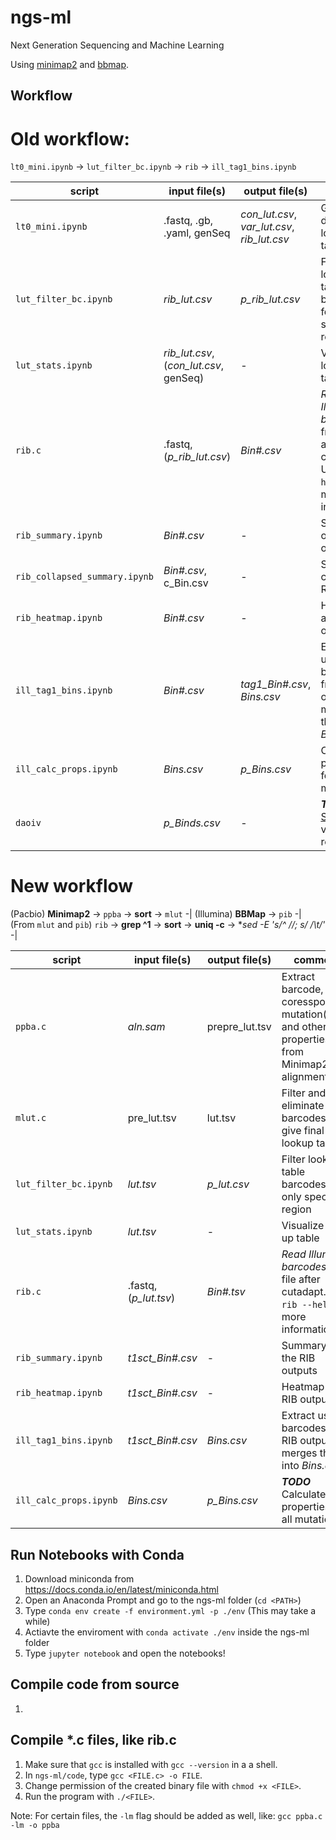 # ngs-ml
Next Generation Sequencing and Machine Learning

Using [minimap2](https://github.com/lh3/minimap2) and [bbmap](https://jgi.doe.gov/data-and-tools/bbtools/bb-tools-user-guide/).

## Workflow

# Old workflow:
`lt0_mini.ipynb` -> `lut_filter_bc.ipynb` -> `rib` -> `ill_tag1_bins.ipynb`

script | input file(s) | output file(s) | comment
--- | --- | --- | ---
`lt0_mini.ipynb` | .fastq, .gb, .yaml, genSeq | *con_lut.csv*, *var_lut.csv*, *rib_lut.csv* | Generate different look up tables
`lut_filter_bc.ipynb` | *rib_lut.csv* | *p_rib_lut.csv* | Filter lookup table barcodes for only specific region
`lut_stats.ipynb` | *rib_lut.csv*, (*con_lut.csv*, genSeq) | - | Visualize look up table
`rib.c` | .fastq, (*p_rib_lut.csv*) | *Bin#.csv* | *Read Illumina barcodes* from file after cutadapt. Use `rib --help` for more information.
`rib_summary.ipynb` | *Bin#.csv* | - | Summary of the RIB outputs
`rib_collapsed_summary.ipynb` | *Bin#.csv*, c_Bin.csv | - | Summary collapsed RIB outputs
`rib_heatmap.ipynb` | *Bin#.csv* | - | Heatmap of a RIB output
`ill_tag1_bins.ipynb` | *Bin#.csv* | *tag1_Bin#.csv*, *Bins.csv* | Extract usable barcodes from RIB output and merges them into *Bins.csv*
`ill_calc_props.ipynb` | *Bins.csv* | *p_Bins.csv* | Calculate properties for all mutations.
`daoiv` | *p_Binds.csv* | - | _**TODO**_ On [Streamlit](https://share.streamlit.io/aa-schoepfer/daoiv/main/daoiv.py), visualize results

# New workflow
(Pacbio) **Minimap2** -> `ppba` -> **sort** -> `mlut` -| (Illumina) **BBMap** -> `pib` -| (From `mlut` and `pib`) `rib` -> **grep ^1** -> **sort** -> **uniq -c** -> **sed -E 's/^ *//; s/ /\t/'** -|

script | input file(s) | output file(s) | comment
--- | --- | --- | ---
`ppba.c` | *aln.sam* | prepre_lut.tsv | Extract barcode, coressponding mutation(s) and other properties from Minimap2 alignment file.
`mlut.c` | pre_lut.tsv | lut.tsv | Filter and eliminate barcodes to give final lookup table. 
`lut_filter_bc.ipynb` | *lut.tsv* | *p_lut.csv* | Filter lookup table barcodes for only specific region
`lut_stats.ipynb` | *lut.tsv* | - | Visualize look up table
`rib.c` | .fastq, (*p_lut.tsv*) | *Bin#.tsv* | *Read Illumina barcodes* from file after cutadapt. Use `rib --help` for more information.
`rib_summary.ipynb` | *t1sct_Bin#.csv* | - | Summary of the RIB outputs
`rib_heatmap.ipynb` | *t1sct_Bin#.csv* | - | Heatmap of a RIB output
`ill_tag1_bins.ipynb` | *t1sct_Bin#.csv* | *Bins.csv* | Extract usable barcodes from RIB output and merges them into *Bins.csv*
`ill_calc_props.ipynb` | *Bins.csv* | *p_Bins.csv* | _**TODO**_ Calculate properties for all mutations.

## Run Notebooks with Conda
1. Download miniconda from https://docs.conda.io/en/latest/miniconda.html
1. Open an Anaconda Prompt and go to the ngs-ml folder (`cd <PATH>`)
1. Type `conda env create -f environment.yml -p ./env` (This may take a while)
1. Actiavte the enviroment with `conda activate ./env` inside the ngs-ml folder
1. Type `jupyter notebook` and open the notebooks!

## Compile code from source
1. 

## Compile *.c files, like rib.c
1. Make sure that `gcc` is installed with `gcc --version` in a a shell.
1. In `ngs-ml/code`, type `gcc <FILE.c> -o FILE`.
1. Change permission of the created binary file with `chmod +x <FILE>`.
1. Run the program with `./<FILE>`.

Note: For certain files, the `-lm` flag should be added as well, like: `gcc ppba.c -lm -o ppba`
